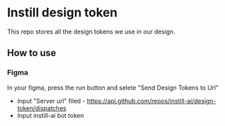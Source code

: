 # Instill design token

This repo stores all the design tokens we use in our design.

## How to use

### Figma

In your figma, press the run button and selete "Send Design Tokens to Url"

- Input "Server url" filed - https://api.github.com/repos/instill-ai/design-token/dispatches
- Input instill-ai bot token
